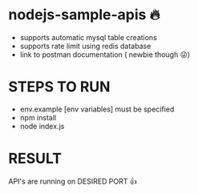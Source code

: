 # nodejs-sample-apis :fire:

* supports automatic mysql table creations
* supports rate limit using redis database 
* link to postman documentation ( newbie though :stuck_out_tongue_winking_eye:)

# STEPS TO RUN 

* env.example [env variables] must be specified
* npm install
* node index.js

# RESULT
API's are running on DESIRED PORT :+1:


